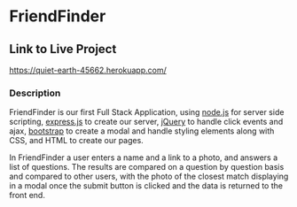 # FriendFinder

## Link to Live Project
https://quiet-earth-45662.herokuapp.com/

### Description
FriendFinder is our first Full Stack Application, using [node.js](https://nodejs.org/) for server side scripting, [express.js](https://expressjs.com/) to create our server, [jQuery](https://jquery.com/) to handle click events and ajax, [bootstrap](https://getbootstrap.com) to create a modal and handle styling elements along with CSS, and HTML to create our pages.

In FriendFinder a user enters a name and a link to a photo, and answers a list of questions. The results are compared on a question by question basis and compared to other users, with the photo of the closest match displaying in a modal once the submit button is clicked and the data is returned to the front end.